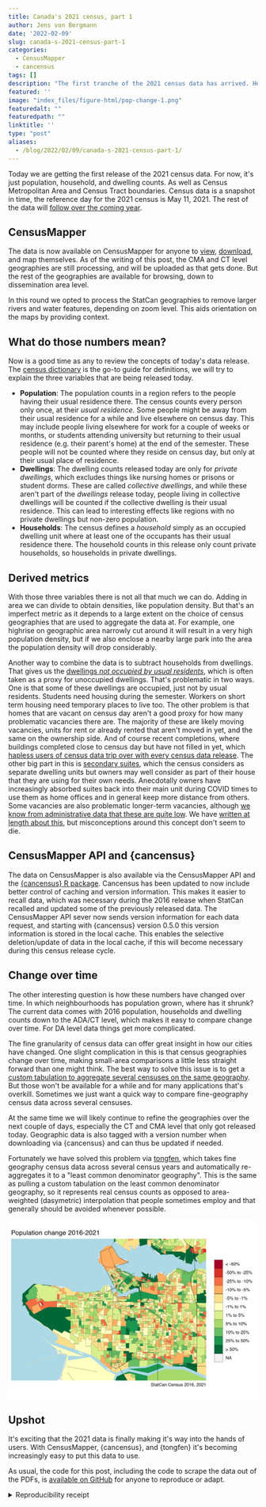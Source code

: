 ```yaml
---
title: Canada's 2021 census, part 1
author: Jens von Bergmann
date: '2022-02-09'
slug: canada-s-2021-census-part-1
categories:
  - CensusMapper
  - cancensus
tags: []
description: "The first tranche of the 2021 census data has arrived. Here is a quick rundown."
featured: ''
image: "index_files/figure-html/pop-change-1.png"
featuredalt: ""
featuredpath: ""
linktitle: ''
type: "post"
aliases:
  - /blog/2022/02/09/canada-s-2021-census-part-1/
---
```








Today we are getting the first release of the 2021 census data. For now, it's just population, household, and dwelling counts. As well as Census Metropolitan Area and Census Tract boundaries. Census data is a snapshot in time, the reference day for the 2021 census is May 11, 2021. The rest of the data will [follow over the coming year](https://www12.statcan.gc.ca/census-recensement/2021/ref/prodserv/release-diffusion-eng.cfm).

## CensusMapper
The data is now available on CensusMapper for anyone to [view](https://censusmapper.ca/maps/3053), [download](https://censusmapper.ca/api), and map themselves. As of the writing of this post, the CMA and CT level geographies are still processing, and will be uploaded as that gets done. But the rest of the geographies are available for browsing, down to dissemination area level.

In this round we opted to process the StatCan geographies to remove larger rivers and water features, depending on zoom level. This aids orientation on the maps by providing context.

## What do those numbers mean?
Now is a good time as any to review the concepts of today's data release. The [census dictionary](https://www150.statcan.gc.ca/n1/en/catalogue/98-301-X2021001) is the go-to guide for definitions, we will try to explain the three variables that are being released today.

* **Population**: The population counts in a region refers to the people having their usual residence there. The census counts every person only once, at their *usual residence*. Some people might be away from their usual residence for a while and live elsewhere on census day. This may include people living elsewhere for work for a couple of weeks or months, or students attending university but returning to their usual residence (e.g. their parent's home) at the end of the semester. These people will not be counted where they reside on census day, but only at their usual place of residence.
* **Dwellings**: The dwelling counts released today are only for *private dwellings*, which excludes things like nursing homes or prisons or student dorms. These are called *collective dwellings*, and while these aren't part of the *dwellings* release today, people living in collective dwellings will be counted if the collective dwelling is their usual residence. This can lead to interesting effects like regions with no private dwellings but non-zero population.
* **Households**: The census defines a *household* simply as an occupied dwelling unit where at least one of the occupants has their usual residence there. The household counts in this release only count private households, so households in private dwellings.

## Derived metrics
With those three variables there is not all that much we can do. Adding in area we can divide to obtain densities, like population density. But that's an imperfect metric as it depends to a large extent on the choice of census geographies that are used to aggregate the data at. For example, one highrise on geographic area narrowly cut around it will result in a very high population density, but if we also enclose a nearby large park into the area the population density will drop considerably.

Another way to combine the data is to subtract households from dwellings. That gives us the [dwellings *not occupied by usual residents*](https://censusmapper.ca/maps/3055), which is often taken as a proxy for unoccupied dwellings. That's problematic in two ways. One is that some of these dwellings are occupied, just not by usual residents. Students need housing during the semester. Workers on short term housing need temporary places to live too. The other problem is that homes that are vacant on census day aren't a good proxy for how many problematic vacancies there are. The majority of these are likely moving vacancies, units for rent or already rented that aren't moved in yet, and the same on the ownership side. And of course recent completions, where buildings completed close to census day but have not filled in yet, which [hapless users of census data trip over with every census data release](https://doodles.mountainmath.ca/blog/2017/04/03/joyce-collingwood/). The other big part in this is [secondary suites](https://doodles.mountainmath.ca/blog/2021/06/08/basement-confidential-vancouver-s-informal-housing-stock/), which the census considers as separate dwelling units but owners may well consider as part of their house that they are using for their own needs. Anecdotally owners have increasingly absorbed suites back into their main unit during COVID times to use them as home offices and in general keep more distance from others. Some vacancies are also problematic longer-term vacancies, although [we know from administrative data that these are quite low](https://doodles.mountainmath.ca/blog/2021/11/21/three-years-of-speculation-vacancy-tax-data/). We have [written at length about this](https://doodles.mountainmath.ca/blog/2020/12/07/what-to-expect-from-an-empty-homes-tax/), but misconceptions around this concept don't seem to die.


## CensusMapper API and {cancensus}
The data on CensusMapper is also available via the CensusMapper API and the [{cancensus} R package](https://mountainmath.github.io/cancensus/index.html). Cancensus has been updated to now include better control of caching and version information. This makes it easier to recall data, which was necessary during the 2016 release when StatCan recalled and updated some of the previously released data. The CensusMapper API sever now sends version information for each data request, and starting with {cancensus} version 0.5.0 this version information is stored in the local cache. This enables the selective deletion/update of data in the local cache, if this will become necessary during this census release cycle.


## Change over time
The other interesting question is how these numbers have changed over time. In which neighbourhoods has population grown, where has it shrunk?  The current data comes with 2016 population, households and dwelling counts down to the ADA/CT level, which makes it easy to compare change over time. For DA level data things get more complicated.

The fine granularity of census data can offer great insight in how our cities have changed. One slight complication in this is that census geographies change over time, making small-area comparisons a little less straight forward than one might think. The best way to solve this issue is to get a [custom tabulation to aggregate several censuses on the same geography](https://doodles.mountainmath.ca/blog/2019/06/15/census-custom-timelines/). But those won't be available for a while and for many applications that's overkill. Sometimes we just want a quick way to compare fine-geography census data across several censuses.

At the same time we will likely continue to refine the geographies over the next couple of days, especially the CT and CMA level that only got released today. Geographic data is also tagged with a version number when downloading via {cancensus} and can thus be updated if needed.

Fortunately we have solved this problem via [tongfen](https://mountainmath.github.io/tongfen/), which takes fine geography census data across several census years and automatically re-aggregates it to a "least common denominator geography". This is the same as pulling a custom tabulation on the least common denominator geography, so it represents real census counts as opposed to area-weighted (dasymetric) interpolation that people sometimes employ and that generally should be avoided whenever possible.

<img src="index_files/figure-html/pop-change-1.png" width="672" />



## Upshot
It's exciting that the 2021 data is finally making it's way into the hands of users. With CensusMapper, {cancensus}, and {tongfen} it's becoming increasingly easy to put this data to use.

As usual, the code for this post, including the code to scrape the data out of the PDFs, is [available on GitHub](https://github.com/mountainMath/doodles/blob/master/content/posts/2022-02-09-canada-s-2021-census-part-1/index.Rmarkdown) for anyone to reproduce or adapt.

<details><summary>Reproducibility receipt</summary>

```
## [1] "2022-02-10 16:54:48 PST"
```

```
## Local:    master /Users/jens/Documents/R/mountaindoodles
## Remote:   master @ origin (https://github.com/mountainMath/doodles.git)
## Head:     [862b66b] 2022-02-09: census 2021 post
```

```
## R version 4.1.2 (2021-11-01)
## Platform: aarch64-apple-darwin20 (64-bit)
## Running under: macOS Monterey 12.1
## 
## Matrix products: default
## BLAS:   /Library/Frameworks/R.framework/Versions/4.1-arm64/Resources/lib/libRblas.0.dylib
## LAPACK: /Library/Frameworks/R.framework/Versions/4.1-arm64/Resources/lib/libRlapack.dylib
## 
## locale:
## [1] en_CA.UTF-8/en_CA.UTF-8/en_CA.UTF-8/C/en_CA.UTF-8/en_CA.UTF-8
## 
## attached base packages:
## [1] stats     graphics  grDevices utils     datasets  methods   base     
## 
## other attached packages:
##  [1] mountainmathHelpers_0.1.3 tongfen_0.3.4            
##  [3] forcats_0.5.1             stringr_1.4.0            
##  [5] dplyr_1.0.7               purrr_0.3.4              
##  [7] readr_2.1.1               tidyr_1.1.4              
##  [9] tibble_3.1.6              ggplot2_3.3.5            
## [11] tidyverse_1.3.1           cancensus_0.5.0          
## 
## loaded via a namespace (and not attached):
##  [1] fs_1.5.1           sf_1.0-4           lubridate_1.8.0    bit64_4.0.5       
##  [5] RColorBrewer_1.1-2 httr_1.4.2         rmapzen_0.4.3      tools_4.1.2       
##  [9] backports_1.4.0    bslib_0.3.1        utf8_1.2.2         R6_2.5.1          
## [13] KernSmooth_2.23-20 lazyeval_0.2.2     rgeos_0.5-8        DBI_1.1.2         
## [17] colorspace_2.0-2   withr_2.4.3        sp_1.4-6           tidyselect_1.1.1  
## [21] git2r_0.29.0       bit_4.0.4          curl_4.3.2         compiler_4.1.2    
## [25] cli_3.1.0          rvest_1.0.2        geojsonsf_2.0.1    xml2_1.3.3        
## [29] bookdown_0.24      sass_0.4.0         scales_1.1.1       classInt_0.4-3    
## [33] proxy_0.4-26       digest_0.6.29      foreign_0.8-81     rmarkdown_2.11    
## [37] pkgconfig_2.0.3    htmltools_0.5.2    highr_0.9          dbplyr_2.1.1      
## [41] fastmap_1.1.0      rlang_0.4.12       readxl_1.3.1       rstudioapi_0.13   
## [45] httpcode_0.3.0     farver_2.1.0       jquerylib_0.1.4    generics_0.1.1    
## [49] jsonlite_1.7.3     vroom_1.5.7        magrittr_2.0.1     s2_1.0.7          
## [53] Rcpp_1.0.8         munsell_0.5.0      fansi_1.0.2        lifecycle_1.0.1   
## [57] stringi_1.7.6      yaml_2.2.1         jqr_1.2.2          maptools_1.1-2    
## [61] grid_4.1.2         parallel_4.1.2     crayon_1.4.2       geojsonio_0.9.4   
## [65] lattice_0.20-45    haven_2.4.3        geojson_0.3.4      hms_1.1.1         
## [69] knitr_1.36         pillar_1.6.4       crul_1.2.0         wk_0.5.0          
## [73] reprex_2.0.1       glue_1.6.1         evaluate_0.14      blogdown_1.6      
## [77] V8_3.6.0           modelr_0.1.8       vctrs_0.3.8        tzdb_0.2.0        
## [81] cellranger_1.1.0   gtable_0.3.0       assertthat_0.2.1   xfun_0.28         
## [85] broom_0.7.12       e1071_1.7-9        class_7.3-19       units_0.7-2       
## [89] ellipsis_0.3.2
```
</details>



